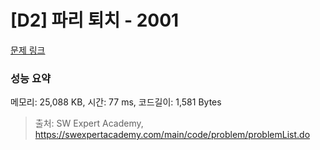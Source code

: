 # [D2] 파리 퇴치 - 2001 

[문제 링크](https://swexpertacademy.com/main/code/problem/problemDetail.do?contestProbId=AV5PzOCKAigDFAUq) 

### 성능 요약

메모리: 25,088 KB, 시간: 77 ms, 코드길이: 1,581 Bytes



> 출처: SW Expert Academy, https://swexpertacademy.com/main/code/problem/problemList.do